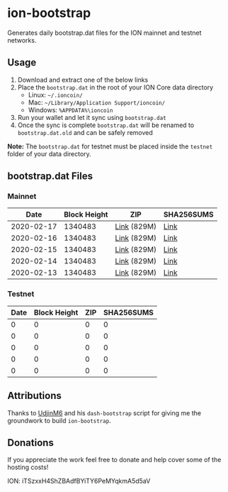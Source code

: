 # ion-bootstrap

Generates daily bootstrap.dat files for the ION mainnet and testnet networks.

## Usage

1. Download and extract one of the below links
2. Place the `bootstrap.dat` in the root of your ION Core data directory
    - Linux: `~/.ioncoin/`
    - Mac: `~/Library/Application Support/ioncoin/`
    - Windows: `%APPDATA%\ioncoin`
3. Run your wallet and let it sync using `bootstrap.dat`
4. Once the sync is complete `bootstrap.dat` will be renamed to `bootstrap.dat.old` and can be safely removed

**Note:** The `bootstrap.dat` for testnet must be placed inside the `testnet` folder of your data directory.

## bootstrap.dat Files

### Mainnet

|    Date    | Block Height | ZIP | SHA256SUMS |
| ---------- | ------------ | --- | ---------- |
| 2020-02-17 | 1340483 | [Link](https://s3-ap-southeast-2.amazonaws.com/ion-bootstrap/mainnet/2020-02-17/bootstrap.dat.zip) (829M) | [Link](https://s3-ap-southeast-2.amazonaws.com/ion-bootstrap/mainnet/2020-02-17/SHA256SUMS) |
| 2020-02-16 | 1340483 | [Link](https://s3-ap-southeast-2.amazonaws.com/ion-bootstrap/mainnet/2020-02-16/bootstrap.dat.zip) (829M) | [Link](https://s3-ap-southeast-2.amazonaws.com/ion-bootstrap/mainnet/2020-02-16/SHA256SUMS) |
| 2020-02-15 | 1340483 | [Link](https://s3-ap-southeast-2.amazonaws.com/ion-bootstrap/mainnet/2020-02-15/bootstrap.dat.zip) (829M) | [Link](https://s3-ap-southeast-2.amazonaws.com/ion-bootstrap/mainnet/2020-02-15/SHA256SUMS) |
| 2020-02-14 | 1340483 | [Link](https://s3-ap-southeast-2.amazonaws.com/ion-bootstrap/mainnet/2020-02-14/bootstrap.dat.zip) (829M) | [Link](https://s3-ap-southeast-2.amazonaws.com/ion-bootstrap/mainnet/2020-02-14/SHA256SUMS) |
| 2020-02-13 | 1340483 | [Link](https://s3-ap-southeast-2.amazonaws.com/ion-bootstrap/mainnet/2020-02-13/bootstrap.dat.zip) (829M) | [Link](https://s3-ap-southeast-2.amazonaws.com/ion-bootstrap/mainnet/2020-02-13/SHA256SUMS) |

### Testnet

|    Date    | Block Height | ZIP | SHA256SUMS |
| ---------- | ------------ | --- | ---------- |
| 0 | 0 | 0 | 0 |
| 0 | 0 | 0 | 0 |
| 0 | 0 | 0 | 0 |
| 0 | 0 | 0 | 0 |
| 0 | 0 | 0 | 0 |

## Attributions

Thanks to [UdjinM6](https://github.com/UdjinM6) and his `dash-bootstrap` script
for giving me the groundwork to build `ion-bootstrap`.

## Donations

If you appreciate the work feel free to donate and help cover some of the
hosting costs!

ION: iTSzxxH4ShZBAdfBYiTY6PeMYqkmA5d5aV
